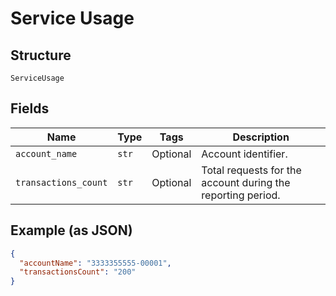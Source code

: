 
# Service Usage

## Structure

`ServiceUsage`

## Fields

| Name | Type | Tags | Description |
|  --- | --- | --- | --- |
| `account_name` | `str` | Optional | Account identifier. |
| `transactions_count` | `str` | Optional | Total requests for the account during the reporting period. |

## Example (as JSON)

```json
{
  "accountName": "3333355555-00001",
  "transactionsCount": "200"
}
```

